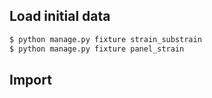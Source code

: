 ## Load initial data

```bash
$ python manage.py fixture strain_substrain
$ python manage.py fixture panel_strain
```

## Import

```bash

```